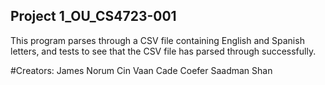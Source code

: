 ## Project 1_OU_CS4723-001
This program parses through a CSV file containing English and Spanish letters, and tests to see that the CSV file has parsed through successfully.

#Creators:
James Norum
Cin Vaan
Cade Coefer
Saadman Shan


